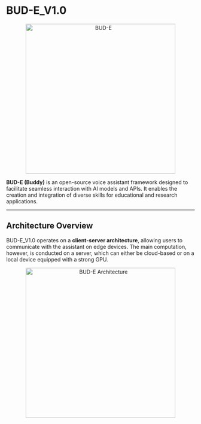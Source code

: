 # BUD-E_V1.0

<p align="center">
  <img src="https://github.com/user-attachments/assets/23a4699e-5097-4184-aef6-3ac978498df4" alt="BUD-E" width="400px">
</p>

**BUD-E (Buddy)** is an open-source voice assistant framework designed to facilitate seamless interaction with AI models and APIs. It enables the creation and integration of diverse skills for educational and research applications.

---

## Architecture Overview

BUD-E_V1.0 operates on a **client-server architecture**, allowing users to communicate with the assistant on edge devices. The main computation, however, is conducted on a server, which can either be cloud-based or on a local device equipped with a strong GPU.

<p align="center">
  <img src="https://github.com/user-attachments/assets/31e0ab92-d8fa-4793-8f5b-dc02fa47db6a" alt="BUD-E Architecture" width="400px">
</p>
